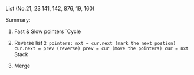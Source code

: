 List (No.21, 23 141, 142, 876, 19, 160)

Summary:
1. Fast & Slow pointers
   `Cycle
   
2. Reverse list
   `2 pointers:
   nxt = cur.next (mark the next postion)
   cur.next = prev (reverse)
   prev = cur (move the pointers)
   cur = nxt
   `Stack
   
3. Merge
